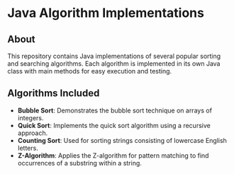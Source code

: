 # Java Algorithm Implementations

## About
This repository contains Java implementations of several popular sorting and searching algorithms. Each algorithm is implemented in its own Java class with main methods for easy execution and testing.

## Algorithms Included
- **Bubble Sort**: Demonstrates the bubble sort technique on arrays of integers.
- **Quick Sort**: Implements the quick sort algorithm using a recursive approach.
- **Counting Sort**: Used for sorting strings consisting of lowercase English letters.
- **Z-Algorithm**: Applies the Z-algorithm for pattern matching to find occurrences of a substring within a string.
